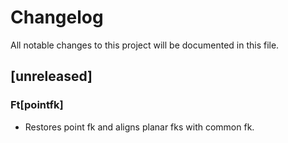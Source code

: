 # Changelog

All notable changes to this project will be documented in this file.

## [unreleased]

### Ft[pointfk]

- Restores point fk and aligns planar fks with common fk.

<!-- generated by git-cliff -->
